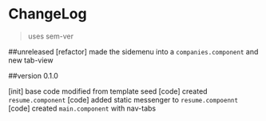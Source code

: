 # ChangeLog 
>uses sem-ver 

##unreleased
[refactor] made the sidemenu into a `companies.component` and new tab-view


##version 0.1.0

[init] base code modified from template seed
[code] created `resume.component`
[code] added static messenger to `resume.compoennt`
[code] created `main.component` with nav-tabs